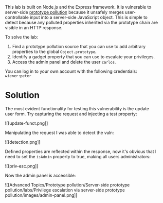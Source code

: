 
This lab is built on Node.js and the Express framework. It is vulnerable to server-side [prototype pollution](https://portswigger.net/web-security/prototype-pollution) because it unsafely merges user-controllable input into a server-side JavaScript object. This is simple to detect because any polluted properties inherited via the prototype chain are visible in an HTTP response.

To solve the lab:

1. Find a prototype pollution source that you can use to add arbitrary properties to the global `Object.prototype`.
2. Identify a gadget property that you can use to escalate your privileges.
3. Access the admin panel and delete the user `carlos`.

You can log in to your own account with the following credentials: `wiener:peter`

# Solution

The most evident functionality for testing this vulnerability is the update user form. Try capturing the request and injecting a test property:

![[update-funct.png]]

Manipulating the request I was able to detect the vuln:

![[detection.png]]

Defined properties are reflected within the response, now it's obvious that I need to set the `isAdmin` property to true, making all users administrators:

![[priv-esc.png]]

Now the admin panel is accessible:

![[Advanced Topics/Prototype pollution/Server-side prototype pollution/labs/Privilege escalation via server-side prototype pollution/images/admin-panel.png]]
